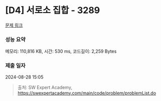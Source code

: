 # [D4] 서로소 집합 - 3289 

[문제 링크](https://swexpertacademy.com/main/code/problem/problemDetail.do?contestProbId=AWBJKA6qr2oDFAWr) 

### 성능 요약

메모리: 110,816 KB, 시간: 530 ms, 코드길이: 2,259 Bytes

### 제출 일자

2024-08-28 15:05



> 출처: SW Expert Academy, https://swexpertacademy.com/main/code/problem/problemList.do